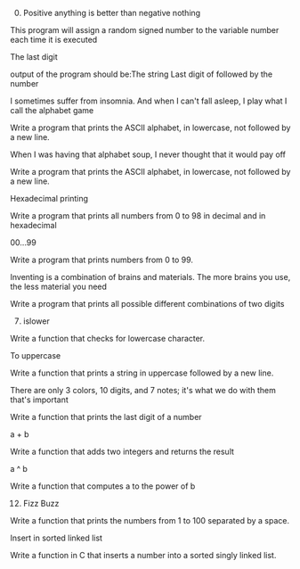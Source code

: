 0. Positive anything is better than negative nothing

This program will assign a random signed number to the variable number each time it is executed

The last digit

output of the program should be:The string Last digit of followed by the number

I sometimes suffer from insomnia. And when I can't fall asleep, I play what I call the alphabet game

Write a program that prints the ASCII alphabet, in lowercase, not followed by a new line.

When I was having that alphabet soup, I never thought that it would pay off

Write a program that prints the ASCII alphabet, in lowercase, not followed by a new line.

Hexadecimal printing

Write a program that prints all numbers from 0 to 98 in decimal and in hexadecimal 

00...99

Write a program that prints numbers from 0 to 99.

Inventing is a combination of brains and materials. The more brains you use, the less material you need

Write a program that prints all possible different combinations of two digits

7. islower

Write a function that checks for lowercase character.

To uppercase

Write a function that prints a string in uppercase followed by a new line.

There are only 3 colors, 10 digits, and 7 notes; it's what we do with them that's important

Write a function that prints the last digit of a number

a + b

Write a function that adds two integers and returns the result

a ^ b

Write a function that computes a to the power of b

12. Fizz Buzz

Write a function that prints the numbers from 1 to 100 separated by a space.

 Insert in sorted linked list

Write a function in C that inserts a number into a sorted singly linked list.


